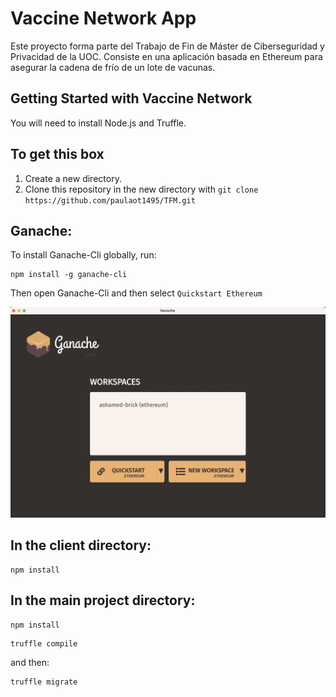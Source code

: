 # Vaccine Network App

Este proyecto forma parte del Trabajo de Fin de Máster de Ciberseguridad y Privacidad de la UOC. Consiste en una aplicación basada en Ethereum para asegurar la cadena de frío de un lote de vacunas.

## Getting Started with Vaccine Network

You will need to install Node.js and Truffle. 

## To get this box ##

1. Create a new directory.
2. Clone this repository in the new directory with ```git clone https://github.com/paulaot1495/TFM.git```

## Ganache: ##

To install Ganache-Cli globally, run:

```
npm install -g ganache-cli
```

Then open Ganache-Cli and then select ```Quickstart Ethereum```

![Ganache image](ganache.png)

## In the client directory: ##

```
npm install
```

## In the main project directory: ##

```
npm install
```

```
truffle compile
```

and then:

```
truffle migrate
```

